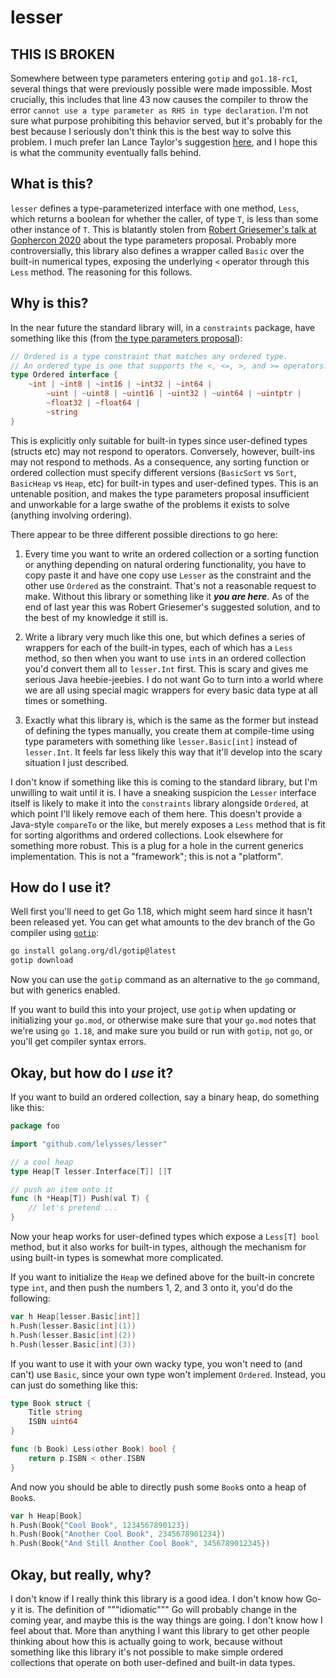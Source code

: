 # lesser


## THIS IS BROKEN

Somewhere between type parameters entering `gotip` and `go1.18-rc1`, several things that were previously possible were made impossible. Most crucially, this includes that line 43 now causes the compiler to throw the error `cannot use a type parameter as RHS in type declaration`. I'm not sure what purpose prohibiting this behavior served, but it's probably for the best because I seriously don't think this is the best way to solve this problem. I much prefer Ian Lance Taylor's suggestion [here](https://github.com/golang/go/issues/47632#issuecomment-897168431), and I hope this is what the community eventually falls behind.


## What is this?

`lesser` defines a type-parameterized interface with one method, `Less`, which returns a boolean for whether the caller, of type `T`, is less than some other instance of `T`. This is blatantly stolen from [Robert Griesemer's talk at Gophercon 2020](https://www.youtube.com/watch?v=TborQFPY2IM) about the type parameters proposal. Probably more controversially, this library also defines a wrapper called `Basic` over the built-in numerical types, exposing the underlying `<` operator through this `Less` method. The reasoning for this follows.

## Why is this?

In the near future the standard library will, in a `constraints` package, have something like this (from [the type parameters proposal](https://go.googlesource.com/proposal/+/refs/heads/master/design/43651-type-parameters.md#operations-based-on-type-sets)):

```go
// Ordered is a type constraint that matches any ordered type.
// An ordered type is one that supports the <, <=, >, and >= operators.
type Ordered interface {
	~int | ~int8 | ~int16 | ~int32 | ~int64 |
		~uint | ~uint8 | ~uint16 | ~uint32 | ~uint64 | ~uintptr |
		~float32 | ~float64 |
		~string
}
```

This is explicitly only suitable for built-in types since user-defined types (structs etc) may not respond to operators. Conversely, however, built-ins may not respond to methods. As a consequence, any sorting function or ordered collection must specify different versions (`BasicSort` vs `Sort`, `BasicHeap` vs `Heap`, etc) for built-in types and user-defined types. This is an untenable position, and makes the type parameters proposal insufficient and unworkable for a large swathe of the problems it exists to solve (anything involving ordering).

There appear to be three different possible directions to go here:

1. Every time you want to write an ordered collection or a sorting function or anything depending on natural ordering functionality, you have to copy paste it and have one copy use `Lesser` as the constraint and the other use `Ordered` as the constraint. That's not a reasonable request to make. Without this library or something like it ***you are here***. As of the end of last year this was Robert Griesemer's suggested solution, and to the best of my knowledge it still is.

2. Write a library very much like this one, but which defines a series of wrappers for each of the built-in types, each of which has a `Less` method, so then when you want to use `int`s in an ordered collection you'd convert them all to `lesser.Int` first. This is scary and gives me serious Java heebie-jeebies. I do not want Go to turn into a world where we are all using special magic wrappers for every basic data type at all times or something.

3. Exactly what this library is, which is the same as the former but instead of defining the types manually, you create them at compile-time using type parameters with something like `lesser.Basic[int]` instead of `lesser.Int`. It feels far less likely this way that it'll develop into the scary situation I just described.

I don't know if something like this is coming to the standard library, but I'm unwilling to wait until it is. I have a sneaking suspicion the `Lesser` interface itself is likely to make it into the `constraints` library alongside `Ordered`, at which point I'll likely remove each of them here. This doesn't provide a Java-style `compareTo` or the like, but merely exposes a `Less` method that is fit for sorting algorithms and ordered collections. Look elsewhere for something more robust. This is a plug for a hole in the current generics implementation. This is not a "framework"; this is not a "platform".

## How do I use it?

Well first you'll need to get Go 1.18, which might seem hard since it hasn't been released yet. You can get what amounts to the dev branch of the Go compiler using [`gotip`](https://pkg.go.dev/golang.org/dl/gotip):

```bash
go install golang.org/dl/gotip@latest
gotip download
```

Now you can use the `gotip` command as an alternative to the `go` command, but with generics enabled.

If you want to build this into your project, use `gotip` when updating or initializing your `go.mod`, or otherwise make sure that your `go.mod` notes that we're using `go 1.18`, and make sure you build or run with `gotip`, not `go`, or you'll get compiler syntax errors.

## Okay, but how do I *use* it?

If you want to build an ordered collection, say a binary heap, do something like this:

```go
package foo

import "github.com/lelysses/lesser"

// a cool heap
type Heap[T lesser.Interface[T]] []T

// push an item onto it
func (h *Heap[T]) Push(val T) {
	// let's pretend ...
}
```

Now your heap works for user-defined types which expose a `Less[T] bool` method, but it also works for built-in types, although the mechanism for using built-in types is somewhat more complicated.

If you want to initialize the `Heap` we defined above for the built-in concrete type `int`, and then push the numbers 1, 2, and 3 onto it, you'd do the following:

```go
var h Heap[lesser.Basic[int]]
h.Push(lesser.Basic[int](1))
h.Push(lesser.Basic[int](2))
h.Push(lesser.Basic[int](3))
```

If you want to use it with your own wacky type, you won't need to (and can't) use `Basic`, since your own type won't implement `Ordered`. Instead, you can just do something like this:

```go
type Book struct {
	Title string
	ISBN uint64
}

func (b Book) Less(other Book) bool {
	return p.ISBN < other.ISBN
}
```

And now you should be able to directly push some `Book`s onto a heap of `Book`s.

```go
var h Heap[Book]
h.Push(Book{"Cool Book", 1234567890123})
h.Push(Book{"Another Cool Book", 2345678901234})
h.Push(Book{"And Still Another Cool Book", 3456789012345})
```

## Okay, but really, why?

I don't know if I really think this library is a good idea. I don't know how Go-y it is. The definition of """idiomatic""" Go will probably change in the coming year, and maybe this is the way things are going. I don't know how I feel about that. More than anything I want this library to get other people thinking about how this is actually going to work, because without something like this library it's not possible to make simple ordered collections that operate on both user-defined and built-in data types.
